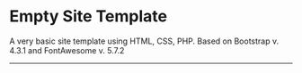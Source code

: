 # Empty Site Template
A very basic site template using HTML, CSS, PHP. Based on Bootstrap v. 4.3.1 and FontAwesome v. 5.7.2
<hr>
